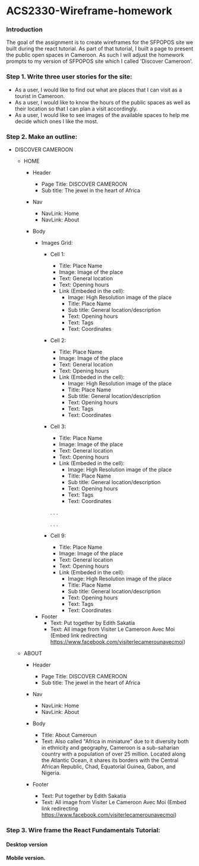 # ACS2330-Wireframe-homework

### Introduction

The goal of the assignment is to create wireframes for the SFPOPOS site we built during the react tutorial. As part of that tutorial, I built a page to present the public open spaces in Cameroon. As such I will adjust the homework prompts to my version of SFPOPOS site which I called 'Discover Cameroon'. 

### Step 1. Write three user stories for the site: 

- As a user, I would like to find out what are places that I can visit as a tourist in Cameroon. 
- As a user, I would like to know the hours of the public spaces as well as their location so that I can plan a visit accordingly.
- As a user, I would like to see images of the available spaces to help me decide which ones I like the most.

### Step 2. Make an outline: 

- DISCOVER CAMEROON

  - HOME
  
    - Header
      - Page Title: DISCOVER CAMEROON
      - Sub title: The jewel in the heart of Africa
      
    - Nav
      - NavLink: Home
      - NavLink: About
      
    - Body
  
        - Images Grid:
          - Cell 1:
              - Title: Place Name             
              - Image: Image of the place
              - Text: General location 
              - Text: Opening hours 
              - Link (Embeded in the cell): 
                  - Image: High Resolution image of the place
                  - Title: Place Name
                  - Sub title: General location/description
                  - Text: Opening hours
                  - Text: Tags
                  - Text: Coordinates
          - Cell 2:
              - Title: Place Name
              - Image: Image of the place
              - Text: General location 
              - Text: Opening hours
              - Link (Embeded in the cell): 
                  - Image: High Resolution image of the place
                  - Title: Place Name
                  - Sub title: General location/description
                  - Text: Opening hours
                  - Text: Tags
                  - Text: Coordinates
          - Cell 3:
              - Title: Place Name
              - Image: Image of the place
              - Text: General location 
              - Text: Opening hours 
              - Link (Embeded in the cell): 
                  - Image: High Resolution image of the place
                  - Title: Place Name
                  - Sub title: General location/description
                  - Text: Opening hours
                  - Text: Tags
                  - Text: Coordinates
                  
              .
              .
              .

              .
              .
              .


          - Cell 9:
              - Title: Place Name
              - Image: Image of the place
              - Text: General location 
              - Text: Opening hours 
              - Link (Embeded in the cell): 
                  - Image: High Resolution image of the place
                  - Title: Place Name
                  - Sub title: General location/description
                  - Text: Opening hours
                  - Text: Tags
                  - Text: Coordinates
      - Footer
        - Text: Put together by Edith Sakatia
        - Text: All image from Visiter Le Cameroon Avec Moi (Embed link redirecting https://www.facebook.com/visiterlecamerounavecmoi)
        
  - ABOUT 
  
      - Header
        - Page Title: DISCOVER CAMEROON
        - Sub title: The jewel in the heart of Africa
      
      - Nav
        - NavLink: Home
        - NavLink: About
      
      - Body
        - Title: About Cameroun
        - Text: Also called "Africa in miniature" due to it diversity both in ethnicity and geography, Cameroon is a sub-saharian country with a population of over 25 million. Located along the Atlantic Ocean, it shares its borders with the Central African Republic, Chad, Equatorial Guinea, Gabon, and Nigeria.
      
      - Footer
        - Text: Put together by Edith Sakatia
        - Text: All image from Visiter Le Cameroon Avec Moi (Embed link redirecting https://www.facebook.com/visiterlecamerounavecmoi)

### Step 3. Wire frame the React Fundamentals Tutorial: 

  #### Desktop version
  
  
  
  #### Mobile version.
  
